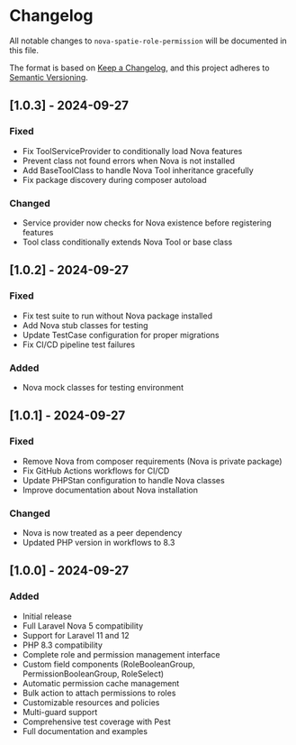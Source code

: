 # Changelog

All notable changes to `nova-spatie-role-permission` will be documented in this file.

The format is based on [Keep a Changelog](https://keepachangelog.com/en/1.1.0/),
and this project adheres to [Semantic Versioning](https://semver.org/spec/v2.0.0.html).

## [1.0.3] - 2024-09-27

### Fixed
- Fix ToolServiceProvider to conditionally load Nova features
- Prevent class not found errors when Nova is not installed
- Add BaseToolClass to handle Nova Tool inheritance gracefully
- Fix package discovery during composer autoload

### Changed
- Service provider now checks for Nova existence before registering features
- Tool class conditionally extends Nova Tool or base class

## [1.0.2] - 2024-09-27

### Fixed
- Fix test suite to run without Nova package installed
- Add Nova stub classes for testing
- Update TestCase configuration for proper migrations
- Fix CI/CD pipeline test failures

### Added
- Nova mock classes for testing environment

## [1.0.1] - 2024-09-27

### Fixed
- Remove Nova from composer requirements (Nova is private package)
- Fix GitHub Actions workflows for CI/CD
- Update PHPStan configuration to handle Nova classes
- Improve documentation about Nova installation

### Changed
- Nova is now treated as a peer dependency
- Updated PHP version in workflows to 8.3

## [1.0.0] - 2024-09-27

### Added
- Initial release
- Full Laravel Nova 5 compatibility
- Support for Laravel 11 and 12
- PHP 8.3 compatibility
- Complete role and permission management interface
- Custom field components (RoleBooleanGroup, PermissionBooleanGroup, RoleSelect)
- Automatic permission cache management
- Bulk action to attach permissions to roles
- Customizable resources and policies
- Multi-guard support
- Comprehensive test coverage with Pest
- Full documentation and examples
